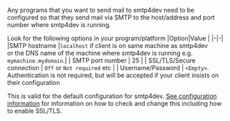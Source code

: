 Any programs that you want to send mail to smtp4dev need to be configured so that they send mail via SMTP to the host/address and port number where smtp4dev is running.


Look for the following options in your program/platform
|Option|Value |
|-|-|
|SMTP hostname |`localhost` if client is on same machine as smtp4dev<br/>or the DNS name of the machine where smtp4dev is running e.g. `mymachine.mydomain`.|
| SMTP port number | 25 | 
| SSL/TLS/Secure connection | `Off` or `Not required` etc |
| Username/Password | `<Empty>`. Authentication is not required, but will be accepted if your client insists on their configuration


This is valid for the default configuration for smtp4dev. [See configuration information](Configuration) for information on how to check and change this including how to enable SSL/TLS.
